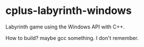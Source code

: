 # cplus-labyrinth-windows
Labyrinth game using the Windows API with C++.

How to build? maybe gcc something. I don't remember.
